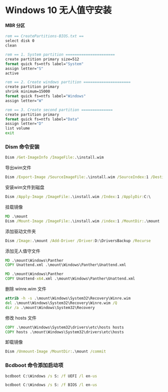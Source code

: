 # Windows 10 无人值守安装             
#### MBR 分区         
```bat
rem == CreatePartitions-BIOS.txt ==
select disk 0
clean

rem == 1. System partition ======================
create partition primary size=512
format quick fs=ntfs label="System"
assign letter="S"
active

rem == 2. Create windows partition =====================
create partition primary
shrink minimum=15000
format quick fs=ntfs label="Windows"
assign letter="W"

rem == 3. Create second partition ==============
create partition primary
format quick fs=ntfs label="Data"
assign letter="D"
list volume
exit
```
### Dism 命令安装          
```bat
Dism /Get-ImageInfo /ImageFile:.\install.wim
```
导出wim文件
```bat
Dism /Export-Image /SourceImageFile:.\install.wim /SourceIndex:1 /DestinationImageFile:D:\install.wim
```
安装wim文件到磁盘     
```bat
Dism /Apply-Image /ImageFile:.\install.wim /Index:1 /ApplyDir:C:\
```
挂载镜像       
```bat
MD .\mount
Dism /Mount-Image /ImageFile:.\install.wim /index:1 /MountDir:.\mount
```
添加驱动文件夹           
```bat
Dism /Image:.\mount /Add-Driver /Driver:D:\DriversBackup /Recurse
```
添加无人值守文件             
```bat
MD .\mount\Windows\Panther
COPY Unattend.xml .\mount\Windows\Panther\Unattend.xml
```
```bat
MD .\mount\Windows\Panther
COPY Unattend-x64.xml .\mount\Windows\Panther\Unattend.xml
```
删除 winre.wim 文件       
```bat
attrib -h -s .\mount\Windows\System32\Recovery\Winre.wim
del .\mount\Windows\System32\Recovery\Winre.wim /Q
dir /a .\mount\Windows\System32\Recovery
```
修改 hosts 文件      
```bat
COPY .\mount\Windows\System32\drivers\etc\hosts hosts
COPY hosts .\mount\Windows\System32\drivers\etc\hosts
```
卸载镜像      
```bat
Dism /Unmount-Image /MountDir:.\mount /commit
```
### Bcdboot 命令添加启动项           
```bat
bcdboot C:\Windows /s S: /f UEFI /l en-us
```
```bat
bcdboot C:\Windows /s S: /f BIOS /l en-us
```